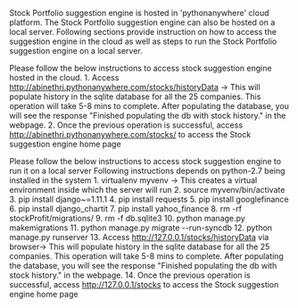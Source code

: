 Stock Portfolio suggestion engine is hosted in 'pythonanywhere' cloud platform. 
The Stock Portfolio suggestion engine can also be hosted on a local server.  Following sections provide instruction on how to access the suggestion engine in the cloud as well as steps to run the Stock Portfolio suggestion engine on a local server.

Please follow the below instructions to access stock suggestion engine hosted in the cloud.
	1. Access http://abinethri.pythonanywhere.com/stocks/historyData ->  This will populate history in the sqlite database for all the 25 companies. This operation will take 5-8 mins to complete. After populating the database, you will see the response  "Finished populating the db with stock history." in the webpage.
	2. Once the previous operation is successful, access http://abinethri.pythonanywhere.com/stocks/ to access the Stock suggestion engine home page
	

Please follow the below instructions to access stock suggestion engine to run it on a local server
Following instructions depends on python-2.7 being installed in the system
	1. virtualenv myvenv -> This creates a virtual environment inside which the server will run
	2. source myvenv/bin/activate
	3. pip install django~=1.11.1
	4. pip install requests
	5. pip install googlefinance
	6. pip install django_chartit
	7. pip install yahoo_finance
	8. rm -rf stockProfit/migrations/
	9. rm -f db.sqlite3 
	10. python manage.py makemigrations
	11.  python manage.py migrate --run-syncdb
	12. python manage.py runserver
	13. Access http://127.0.0.1/stocks/historyData  via browser-> This will populate history in the sqlite database for all the 25 companies. This operation will take 5-8 mins to complete. After populating the database, you will see the response  "Finished populating the db with stock history." in the webpage.
	14. Once the previous operation is successful, access http://127.0.0.1/stocks to access the Stock suggestion engine home page
